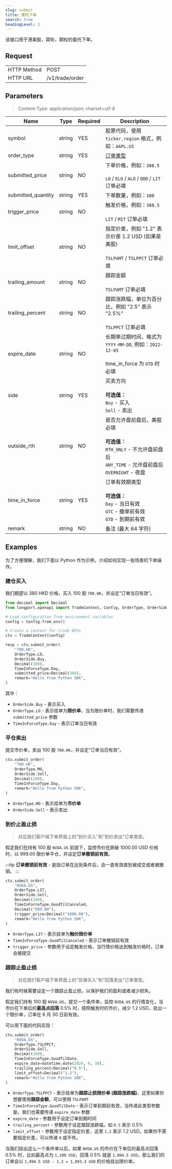 ```yaml
---
slug: submit
title: 委托下单
search: true
headingLevel: 3
---
```


该接口用于港美股，窝轮，期权的委托下单。

<SDKLinks module="trade" klass="TradeContext" method="submit_order" />

## Request

<table className="http-basic">
<tbody>
<tr><td className="http-basic-key">HTTP Method</td><td>POST</td></tr>
<tr><td className="http-basic-key">HTTP URL</td><td>/v1/trade/order </td></tr>
</tbody>
</table>

## Parameters

> Content-Type: application/json; charset=utf-8

| Name               | Type   | Required | Description                                                                                                                               |
| ------------------ | ------ | -------- | ----------------------------------------------------------------------------------------------------------------------------------------- |
| symbol             | string | YES      | 股票代码，使用 `ticker.region` 格式，例如：`AAPL.US`                                                                                      |
| order_type         | string | YES      | [订单类型](../trade-definition#ordertype)                                                                                                 |
| submitted_price    | string | NO       | 下单价格，例如：`388.5`<br/><br/> `LO` / `ELO` / `ALO` / `ODD` / `LIT` 订单必填                                                           |
| submitted_quantity | string | YES      | 下单数量，例如：`100`                                                                                                                     |
| trigger_price      | string | NO       | 触发价格，例如：`388.5`<br/><br/> `LIT` / `MIT` 订单必填                                                                                  |
| limit_offset       | string | NO       | 指定价差，例如 "1.2" 表示价差 1.2 USD (如果是美股)<br/><br/> `TSLPAMT` / `TSLPPCT` 订单必填                                               |
| trailing_amount    | string | NO       | 跟踪金额<br/><br/> `TSLPAMT` 订单必填                                                                                                     |
| trailing_percent   | string | NO       | 跟踪涨跌幅，单位为百分比，例如 "2.5" 表示 "2.5%"<br/><br/> `TSLPPCT` 订单必填                                                             |
| expire_date        | string | NO       | 长期单过期时间，格式为 `YYYY-MM-DD`, 例如：`2022-12-05`<br/><br/> time_in_force 为 `GTD` 时必填                                           |
| side               | string | YES      | 买卖方向<br/><br/> **可选值：**<br/> `Buy` - 买入<br/> `Sell` - 卖出                                                                      |
| outside_rth        | string | NO       | 是否允许盘前盘后，美股必填<br/><br/> **可选值：**<br/> `RTH_ONLY` - 不允许盘前盘后<br/> `ANY_TIME` - 允许盘前盘后<br/> `OVERNIGHT` - 夜盘 |
| time_in_force      | string | YES      | 订单有效期类型<br/><br/> **可选值：**<br/> `Day` - 当日有效<br/> `GTC` - 撤单前有效<br/> `GTD` - 到期前有效                               |
| remark             | string | NO       | 备注 (最大 64 字符)                                                                                                                       |

## Examples

为了方便理解，我们下面以 Python 作为示例，介绍如何实现一些场景的下单操作。

### 建仓买入

我们期望以 380 HKD 价格，买入 100 股 `700.HK`，并设定“订单当日有效”。

```py
from decimal import Decimal
from longport.openapi import TradeContext, Config, OrderType, OrderSide, TimeInForceType

# Load configuration from environment variables
config = Config.from_env()

# Create a context for trade APIs
ctx = TradeContext(config)

resp = ctx.submit_order(
    "700.HK",
    OrderType.LO,
    OrderSide.Buy,
    Decimal(100),
    TimeInForceType.Day,
    submitted_price=Decimal(380),
    remark="Hello from Python SDK",
)
```

其中：

- `OrderSide.Buy` - 表示买入
- `OrderType.LO` - 表示挂单为**限价单**，当为限价单时，我们需要传递 `submitted_price` 参数
- `TimeInForceType.Day` - 表示订单当日有效

### 平仓卖出

提交市价单，卖出 100 股 `700.HK`，并设定“订单当日有效”。

```py
ctx.submit_order(
    "700.HK",
    OrderType.MO,
    OrderSide.Sell,
    Decimal(100),
    TimeInForceType.Day,
    remark="Hello from Python SDK",
)
```

- `OrderType.MO` - 表示挂单为**市价单**
- `OrderSide.Sell` - 表示卖出

### 到价止盈止损

> 对应我们客户端下单界面上的“到价买入”和“到价卖出”订单类型。

假定我们在持有 100 股 `NVDA.US` 前提下，监控市价在跌破 1000.00 USD 价格时，以 999.00 限价单平仓，并设定**订单撤销前有效**。

:::tip
**订单撤销前有效** - 是指订单在达到条件后，会一直有效直到被成交或者被撤销。
:::

```py
ctx.submit_order(
    "NVDA.US",
    OrderType.LIT,
    OrderSide.Sell,
    Decimal(100),
    TimeInForceType.GoodTilCanceled,
    Decimal("999.00"),
    trigger_price=Decimal("1000.00"),
    remark="Hello from Python SDK",
)
```

- `OrderType.LIT` - 表示挂单为**触价限价单**
- `TimeInForceType.GoodTilCanceled` - 表示订单撤销前有效
- `trigger_price` - 参数用于设定触发价格，当行情价格达到触发价格时，订单会被提交

### 跟踪止盈止损

> 对应我们客户端下单界面上的“反弹买入”和“回落卖出”订单类型。

我们有时候需要设定一个跟踪止盈止损，以保护我们的盈利或者减少损失。

假定我们持有 100 股 `NVDA.US`，提交一个条件单，监控 `NVDA.US` 的行情变化，当市价在下单后的**最高点回落** 0.5% 时，按照触发时的市价，减少 1.2 USD，挂出一个限价单，订单在 6 月 30 日前有效。

可以用下面的代码实现：

```py
ctx.submit_order(
    "NVDA.US",
    OrderType.TSLPPCT,
    OrderSide.Sell,
    Decimal(100),
    TimeInForceType.GoodTilDate,
    expire_date=datetime.date(2024, 6, 30),
    trailing_percent=Decimal("0.5"),
    limit_offset=Decimal("1.2"),
    remark="Hello from Python SDK",
)
```

- `OrderType.TSLPPCT` - 表示挂单为**跟踪止损限价单 (跟踪涨跌幅)**，这里如果你想要使用**跟踪金额**，可以使用 `TSLPAMT`
- `TimeInForceType.GoodTilDate` - 表示订单到期前有效，当传递此类型参数是，我们也需要传递 `expire_date` 参数
- `expire_date` - 参数用于设定订单到期时间
- `trailing_percent` - 参数用于设定跟踪涨跌幅，如 `0.5` 表示 0.5%
- `limit_offset` - 参数用于设定指定价差，这里 `1.2` 表示 1.2 USD。如果你不需要指定价差，可以传递 `0` 或不传。

当我们挂出这么一个条件单以后，如果 `NVDA.US` 的市价在下单后的最高点回落 0.5% 时，比如最高点为 `1,100 USD`，回落 0.5% 就是 `1,094.5 USD`，那么我们的订单会以 `1,094.5 USD - 1.2 = 1,093.3 USD` 的价格挂出限价单。
